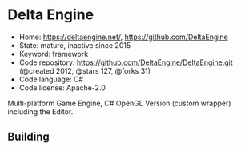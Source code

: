 # Delta Engine

- Home: https://deltaengine.net/, https://github.com/DeltaEngine
- State: mature, inactive since 2015
- Keyword: framework
- Code repository: https://github.com/DeltaEngine/DeltaEngine.git (@created 2012, @stars 127, @forks 31)
- Code language: C#
- Code license: Apache-2.0

Multi-platform Game Engine, C# OpenGL Version (custom wrapper) including the Editor.

## Building

